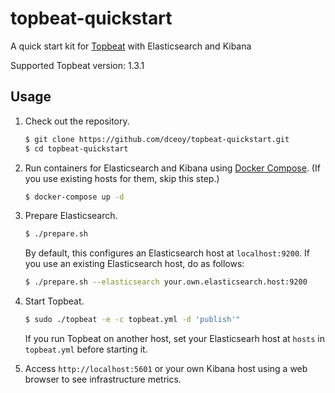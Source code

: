 topbeat-quickstart==================A quick start kit for [Topbeat](https://www.elastic.co/jp/downloads/beats/topbeat) with Elasticsearch and KibanaSupported Topbeat version:  1.3.1Usage-----1.  Check out the repository.    ```sh    $ git clone https://github.com/dceoy/topbeat-quickstart.git    $ cd topbeat-quickstart    ```2.  Run containers for Elasticsearch and Kibana using [Docker Compose](https://docs.docker.com/compose/).    (If you use existing hosts for them, skip this step.)    ```sh    $ docker-compose up -d    ```3.  Prepare Elasticsearch.    ```sh    $ ./prepare.sh    ```    By default, this configures an Elasticsearch host at `localhost:9200`.    If you use an existing Elasticsearch host, do as follows:    ```sh    $ ./prepare.sh --elasticsearch your.own.elasticsearch.host:9200    ```4.  Start Topbeat.    ```sh    $ sudo ./topbeat -e -c topbeat.yml -d 'publish'"    ```    If you run Topbeat on another host, set your Elasticsearh host at `hosts` in `topbeat.yml` before starting it.5.  Access `http://localhost:5601` or your own Kibana host using a web browser to see infrastructure metrics.